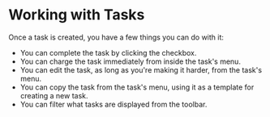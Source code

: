 # Working with Tasks

Once a task is created, you have a few things you can do with it:

- You can complete the task by clicking the checkbox.
- You can charge the task immediately from inside the task's menu.
- You can edit the task, as long as you're making it harder, from the task's menu.
- You can copy the task from the task's menu, using it as a template for creating a new task.
- You can filter what tasks are displayed from the toolbar.
